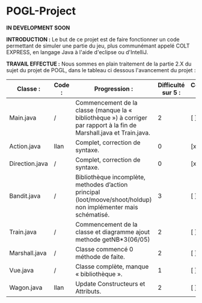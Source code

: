 # POGL-Project

******IN DEVELOPMENT SOON******


**INTRODUCTION :**
Le but de ce projet est de faire fonctionner un code permettant de simuler une partie du jeu, plus communémant appelé COLT EXPRESS, en langage Java à l'aide d'eclipse ou d'IntelliJ.

**TRAVAIL EFFECTUE :**
Nous sommes en plain traitement de la partie 2.X du sujet du projet de POGL, dans le tableau ci dessous l'avancement du projet :


Classe : |	Code : |	Progression : |	Difficulté sur 5 : | Compléter/Corriger : |
---------|---------|----------------|--------------------|----------------------|                  
Main.java |	/	|Commencement de la classe (manque la « bibliothèque ») à corriger par rapport à la fin de Marshall.java et Train.java. |	2| [ ]
Action.java |	Ilan	|Complet, correction de syntaxe. |	0| [x]
Direction.java |	/|	Complet, correction de syntaxe. |	0| [x]
Bandit.java |	/	|Bibliothèque incomplète, methodes d’action principal (loot/moove/shoot/holdup) non implémenter mais schématisé. |	3| [ ]
Train.java |	/|	Commencement de la classe et diagramme ajout methode getNB*3(06/05) |	2| [ ]
Marshall.java |	/	|Classe commencé 0 méthode de faite. |	2| [ ]
Vue.java |	/	|Classe complète, manque « bibliothèque ». |	1| [ ]
Wagon.java | Ilan | Update Constructeurs et Attributs. | 2 | [ ]
